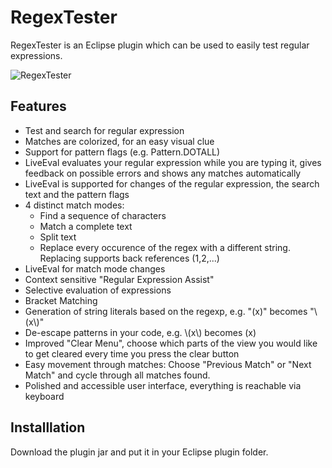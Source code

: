 # RegexTester
RegexTester is an Eclipse plugin which can be used to easily test regular expressions.

![RegexTester](http://brosinski.com/regex2.png)

## Features

* Test and search for regular expression
* Matches are colorized, for an easy visual clue
* Support for pattern flags (e.g. Pattern.DOTALL)
* LiveEval evaluates your regular expression while you are typing it, gives feedback on possible errors and shows any matches automatically
* LiveEval is supported for changes of the regular expression, the search text and the pattern flags
* 4 distinct match modes:
  * Find a sequence of characters 
  * Match a complete text
  * Split text
  * Replace every occurence of the regex with a different string. Replacing supports back references ($1,$2,...)
* LiveEval for match mode changes
* Context sensitive "Regular Expression Assist"
* Selective evaluation of expressions
* Bracket Matching
* Generation of string literals based on the regexp, e.g. "\(x\)" becomes "\\(x\\)"
* De-escape patterns in your code, e.g. \\(x\\) becomes \(x\)
* Improved "Clear Menu", choose which parts of the view you would like to get cleared every time you press the clear button
* Easy movement through matches: Choose "Previous Match" or "Next Match" and cycle through all matches found.
* Polished and accessible user interface, everything is reachable via keyboard

## Installlation

Download the plugin jar and put it in your Eclipse plugin folder.